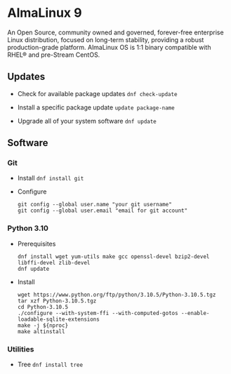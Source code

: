 # AlmaLinux 9

An Open Source, community owned and governed, forever-free enterprise Linux distribution, focused on long-term stability, providing a robust production-grade platform. AlmaLinux OS is 1:1 binary compatible with RHEL® and pre-Stream CentOS.

## Updates

- Check for available package updates ``dnf check-update``

- Install a specific package update ``update package-name``

- Upgrade all of your system software ``dnf update``
  
## Software

### Git

- Install ``dnf install git``

- Configure
  ```
  git config --global user.name "your git username"
  git config --global user.email "email for git account"
  ```
  
### Python 3.10
  
- Prerequisites
  ```
  dnf install wget yum-utils make gcc openssl-devel bzip2-devel libffi-devel zlib-devel
  dnf update
  ```
  
- Install
  ```
  wget https://www.python.org/ftp/python/3.10.5/Python-3.10.5.tgz
  tar xzf Python-3.10.5.tgz 
  cd Python-3.10.5
  ./configure --with-system-ffi --with-computed-gotos --enable-loadable-sqlite-extensions 
  make -j ${nproc} 
  make altinstall 
  ```
  
### Utilities
  
- Tree ``dnf install tree``
